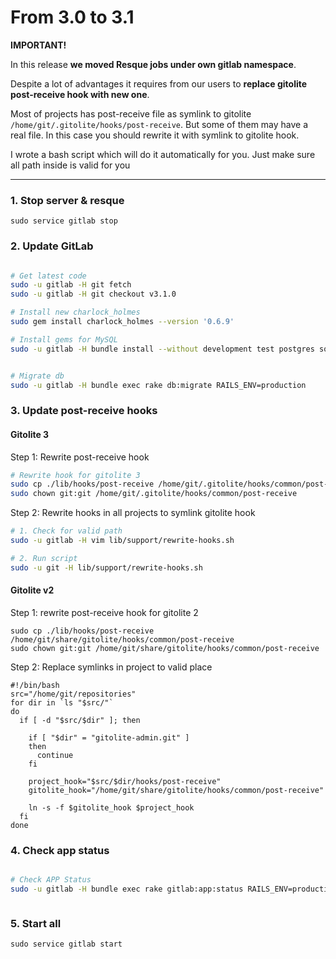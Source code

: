 # From 3.0 to 3.1

__IMPORTANT!__

In this release __we moved Resque jobs under own gitlab namespace__.

Despite a lot of advantages it requires from our users to __replace gitolite post-receive hook with new one__.

Most of projects has post-receive file as symlink to gitolite `/home/git/.gitolite/hooks/post-receive`.
But some of them may have a real file. In this case you should rewrite it with symlink to gitolite hook.

I wrote a bash script which will do it automatically for you. Just make sure all path inside is valid for you

- - -

### 1. Stop server & resque

    sudo service gitlab stop

### 2. Update GitLab

```bash

# Get latest code
sudo -u gitlab -H git fetch
sudo -u gitlab -H git checkout v3.1.0

# Install new charlock_holmes
sudo gem install charlock_holmes --version '0.6.9'

# Install gems for MySQL
sudo -u gitlab -H bundle install --without development test postgres sqlite


# Migrate db
sudo -u gitlab -H bundle exec rake db:migrate RAILS_ENV=production


```

### 3. Update post-receive hooks

#### Gitolite 3

Step 1: Rewrite post-receive hook

```bash
# Rewrite hook for gitolite 3
sudo cp ./lib/hooks/post-receive /home/git/.gitolite/hooks/common/post-receive
sudo chown git:git /home/git/.gitolite/hooks/common/post-receive
```

Step 2: Rewrite hooks in all projects to symlink gitolite hook

```bash
# 1. Check for valid path
sudo -u gitlab -H vim lib/support/rewrite-hooks.sh

# 2. Run script
sudo -u git -H lib/support/rewrite-hooks.sh
```

#### Gitolite v2

Step 1: rewrite post-receive hook for gitolite 2

```
sudo cp ./lib/hooks/post-receive /home/git/share/gitolite/hooks/common/post-receive
sudo chown git:git /home/git/share/gitolite/hooks/common/post-receive
```

Step 2: Replace symlinks in project to valid place


    #!/bin/bash
    src="/home/git/repositories"
    for dir in `ls "$src/"`
    do
      if [ -d "$src/$dir" ]; then

        if [ "$dir" = "gitolite-admin.git" ]
        then
          continue
        fi

        project_hook="$src/$dir/hooks/post-receive"
        gitolite_hook="/home/git/share/gitolite/hooks/common/post-receive"

        ln -s -f $gitolite_hook $project_hook
      fi
    done


### 4. Check app status

```bash

# Check APP Status
sudo -u gitlab -H bundle exec rake gitlab:app:status RAILS_ENV=production



```


### 5. Start all

    sudo service gitlab start
